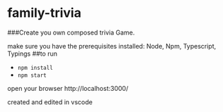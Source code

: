 # family-trivia
###Create you own composed trivia Game.


make sure you have the prerequisites installed: Node, Npm, Typescript, Typings 
##to run
* ```npm install```
* ```npm start```

open your browser http://localhost:3000/

created and edited in vscode
